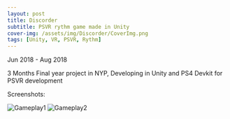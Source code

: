 ```yaml
---
layout: post
title: Discorder
subtitle: PSVR rythm game made in Unity
cover-img: /assets/img/Discorder/CoverImg.png
tags: [Unity, VR, PSVR, Rythm]
---
```

Jun 2018 - Aug 2018

3 Months Final year project in NYP, Developing in Unity and PS4 Devkit for PSVR development

Screenshots:

![Gameplay1](https://rushice.github.io/assets/img/Discorder/Disc1.png)
![Gameplay2](https://rushice.github.io/assets/img/Discorder/Disc2.png)